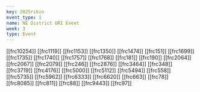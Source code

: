 ```yaml
---
key: 2025rikin
event_type: 1
name: NE District URI Event
week: 3
type: Event
---
```

[[frc10254]]
[[frc1119]]
[[frc1153]]
[[frc1350]]
[[frc1474]]
[[frc151]]
[[frc1699]]
[[frc1735]]
[[frc1740]]
[[frc1757]]
[[frc1768]]
[[frc181]]
[[frc190]]
[[frc2064]]
[[frc2067]]
[[frc2079]]
[[frc246]]
[[frc2876]]
[[frc3464]]
[[frc348]]
[[frc3719]]
[[frc4176]]
[[frc5000]]
[[frc5112]]
[[frc5494]]
[[frc558]]
[[frc5735]]
[[frc5962]]
[[frc6333]]
[[frc6620]]
[[frc663]]
[[frc78]]
[[frc8085]]
[[frc811]]
[[frc88]]
[[frc9443]]
[[frc97]]
